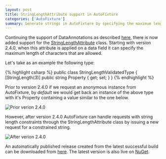 ```yaml
---
layout: post
title: StringLengthAttribute support in AutoFixture
categories: ['AutoFixture']
summary: Generate strings in AutoFixture by specifying the maximum length of characters that are allowed using the StringLengthAttribute.
---
```


<p>Continuing the support of DataAnnotations as described <a href="http://www.nikosbaxevanis.com/bonus-bits/2011/09/rangeattribute-support-in-autofixture.html" target="_blank" title="RangeAttribute support in AutoFixture">here</a>, there is now added support for the&#0160;<a href="http://msdn.microsoft.com/en-us/library/system.componentmodel.dataannotations.stringlengthattribute(v=VS.90).aspx" target="_blank" title="Specifies the maximum length of characters that are allowed in a data field.">StringLengthAttribute</a> class. Starting with version 2.4.0, when this attribute is applied on a data field it can specify the maximum length of characters that are allowed.</p>
<p>Let&#39;s take as an example the following type:</p>

{% highlight csharp %}
public class StringLengthValidatedType
{
    [StringLength(3)]
    public string Property { get; set; }
}
{% endhighlight %}

<p>Prior to version 2.4.0 if&#0160;we request an anonymous instance from AutoFixture, by <em>default</em> we would get back an instance of the above type with it&#39;s Property containing a value similar to the one below.</p>
<p><img src="http://farm9.staticflickr.com/8476/8398548352_20a167088e_o.png" title="Prior verion 2.4.0" alt="Prior verion 2.4.0" /></p>

<p>However, after version 2.4.0 AutoFixture can handle requests with&#0160;string length constraints through the StringLengthAttribute&#0160;class&#0160;by issuing a new request for a constrained string.</p>
<p><img src="http://farm9.staticflickr.com/8084/8398548324_cfb75590cd_o.png" title="After verion 2.4.0" alt="After verion 2.4.0" /></p>

<p>An automatically published release created from the latest successful build can be downloaded from&#0160;<a href="http://autofixture.codeplex.com/releases/view/73545" target="_blank" title="AutoFixture - Downloads">here</a>.&#0160;The latest version is also live on&#0160;<a href="http://nuget.org/List/Packages/AutoFixture" target="_blank" title="AutoFixture - Package">NuGet</a>.</p>